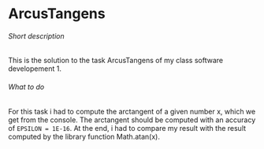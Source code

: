 # ArcusTangens

###### Short description
This is the solution to the task ArcusTangens of my class software developement 1. 


###### What to do
For this task i had to compute the arctangent of a given number x, which we get from the console. The arctangent should be computed with an accuracy of `EPSILON = 1E-16`. At the end, i had to compare my result with the result computed by the library function Math.atan(x).
